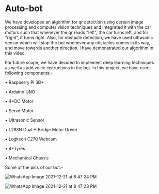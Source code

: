 # Auto-bot

We have developed an algorithm for qr detection using certain image processing and computer vision techniques and integrated it with the car motors such that whenever the qr reads "left", the car turns left, and for "right", it turns right. Also, for obstacle detection, we have used ultrasonic sensor which will stop the bot whenever any obstacles comes in its way, and move towards another direction. I have demonstrated our algorithm in this video.

For future scope, we have decided to implement deep learning techniques as well as add voice instructions in the bot.
In this project, we have used following components:-

•	Raspberry Pi 3B+

•	Arduino UNO

•	4*DC Motor

•	Servo Motor

•	Ultrasonic Sensor

•	L298N Dual H Bridge Motor Driver

•	Logitech C270 Webcam

•	4*Tyres

•	Mechanical Chassis

Some of the pics of our bot:-

![WhatsApp Image 2021-12-21 at 8 47 24 PM](https://user-images.githubusercontent.com/56409023/147039396-28717b7e-a433-400d-93f3-436465381ccf.jpeg)

![WhatsApp Image 2021-12-21 at 8 47 23 PM](https://user-images.githubusercontent.com/56409023/147039431-c4548675-d2fb-4a9d-9241-bdf32f36ff14.jpeg)
